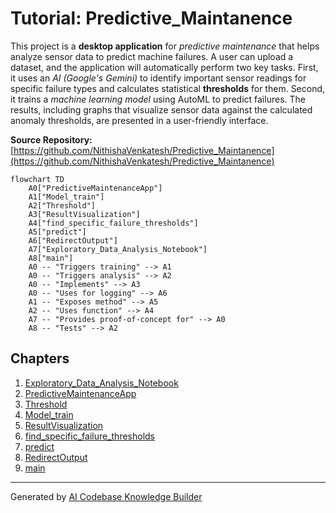 # Tutorial: Predictive_Maintanence

This project is a **desktop application** for *predictive maintenance* that helps analyze sensor data to predict machine failures. A user can upload a dataset, and the application will automatically perform two key tasks. First, it uses an *AI (Google's Gemini)* to identify important sensor readings for specific failure types and calculates statistical **thresholds** for them. Second, it trains a *machine learning model* using AutoML to predict failures. The results, including graphs that visualize sensor data against the calculated anomaly thresholds, are presented in a user-friendly interface.


**Source Repository:** [https://github.com/NithishaVenkatesh/Predictive_Maintanence](https://github.com/NithishaVenkatesh/Predictive_Maintanence)

```mermaid
flowchart TD
    A0["PredictiveMaintenanceApp"]
    A1["Model_train"]
    A2["Threshold"]
    A3["ResultVisualization"]
    A4["find_specific_failure_thresholds"]
    A5["predict"]
    A6["RedirectOutput"]
    A7["Exploratory_Data_Analysis_Notebook"]
    A8["main"]
    A0 -- "Triggers training" --> A1
    A0 -- "Triggers analysis" --> A2
    A0 -- "Implements" --> A3
    A0 -- "Uses for logging" --> A6
    A1 -- "Exposes method" --> A5
    A2 -- "Uses function" --> A4
    A7 -- "Provides proof-of-concept for" --> A0
    A8 -- "Tests" --> A2
```

## Chapters

1. [Exploratory_Data_Analysis_Notebook](01_exploratory_data_analysis_notebook.md)
2. [PredictiveMaintenanceApp](02_predictivemaintenanceapp.md)
3. [Threshold](03_threshold.md)
4. [Model_train](04_model_train.md)
5. [ResultVisualization](05_resultvisualization.md)
6. [find_specific_failure_thresholds](06_find_specific_failure_thresholds.md)
7. [predict](07_predict.md)
8. [RedirectOutput](08_redirectoutput.md)
9. [main](09_main.md)


---

Generated by [AI Codebase Knowledge Builder](https://github.com/The-Pocket/Tutorial-Codebase-Knowledge)